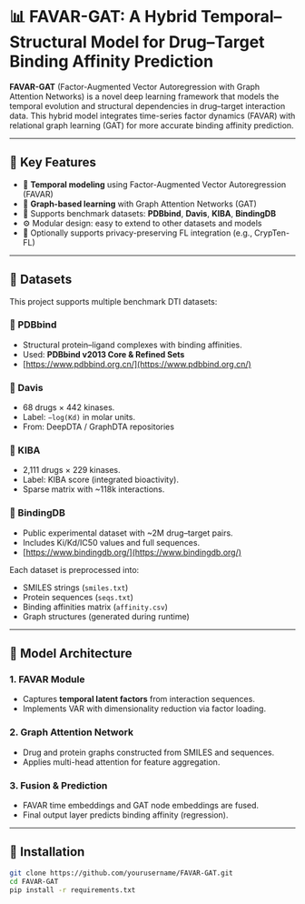 # 📊 FAVAR-GAT: A Hybrid Temporal–Structural Model for Drug–Target Binding Affinity Prediction

**FAVAR-GAT** (Factor-Augmented Vector Autoregression with Graph Attention Networks) is a novel deep learning framework that models the temporal evolution and structural dependencies in drug–target interaction data. This hybrid model integrates time-series factor dynamics (FAVAR) with relational graph learning (GAT) for more accurate binding affinity prediction.

---

## 🧠 Key Features

- 🔁 **Temporal modeling** using Factor-Augmented Vector Autoregression (FAVAR)
- 🧬 **Graph-based learning** with Graph Attention Networks (GAT)
- 🧪 Supports benchmark datasets: **PDBbind**, **Davis**, **KIBA**, **BindingDB**
- ⚙️ Modular design: easy to extend to other datasets and models
- 🔐 Optionally supports privacy-preserving FL integration (e.g., CrypTen-FL)

---

## 📂 Datasets

This project supports multiple benchmark DTI datasets:

### 🔗 PDBbind
- Structural protein–ligand complexes with binding affinities.
- Used: **PDBbind v2013 Core & Refined Sets**
- [https://www.pdbbind.org.cn/](https://www.pdbbind.org.cn/)

### 🔗 Davis
- 68 drugs × 442 kinases.
- Label: `−log(Kd)` in molar units.
- From: DeepDTA / GraphDTA repositories

### 🔗 KIBA
- 2,111 drugs × 229 kinases.
- Label: KIBA score (integrated bioactivity).
- Sparse matrix with ~118k interactions.

### 🔗 BindingDB
- Public experimental dataset with ~2M drug–target pairs.
- Includes Ki/Kd/IC50 values and full sequences.
- [https://www.bindingdb.org/](https://www.bindingdb.org/)

Each dataset is preprocessed into:
- SMILES strings (`smiles.txt`)
- Protein sequences (`seqs.txt`)
- Binding affinities matrix (`affinity.csv`)
- Graph structures (generated during runtime)

---

## 🧱 Model Architecture

### 1. **FAVAR Module**
- Captures **temporal latent factors** from interaction sequences.
- Implements VAR with dimensionality reduction via factor loading.

### 2. **Graph Attention Network**
- Drug and protein graphs constructed from SMILES and sequences.
- Applies multi-head attention for feature aggregation.

### 3. **Fusion & Prediction**
- FAVAR time embeddings and GAT node embeddings are fused.
- Final output layer predicts binding affinity (regression).

---

## 🚀 Installation

```bash
git clone https://github.com/yourusername/FAVAR-GAT.git
cd FAVAR-GAT
pip install -r requirements.txt
